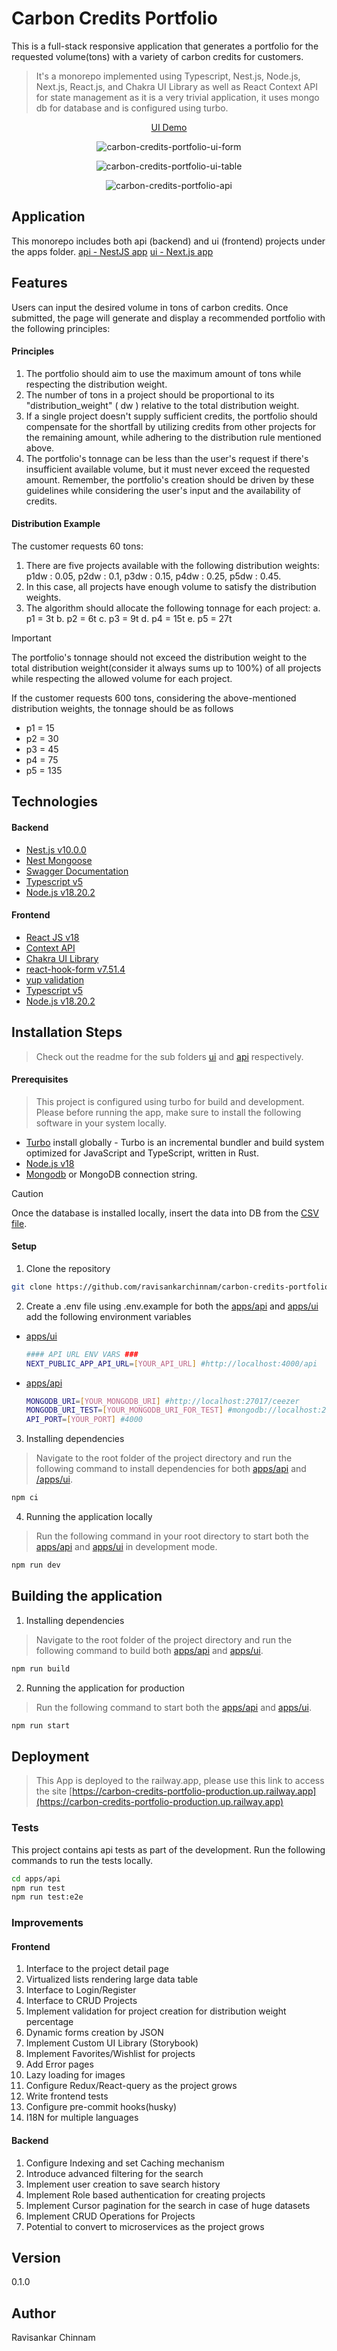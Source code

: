 # Carbon Credits Portfolio

This is a full-stack responsive application that generates a portfolio for the requested volume(tons) with a variety of carbon credits for customers.

> It's a monorepo implemented using Typescript, Nest.js, Node.js, Next.js, React.js, and Chakra UI Library as well as React Context API for state management as it is a very trivial application, it uses mongo db for database and is configured using turbo.

<p align="center">
    <a href="https://carbon-credits-portfolio-production.up.railway.app" target="blank">UI Demo</a>
</p>

<p align="center"><img src="screenshots/ui-form.png" alt="carbon-credits-portfolio-ui-form" /></p>

<p align="center"><img src="screenshots/ui-table.png" alt="carbon-credits-portfolio-ui-table" /></p>

<p align="center"><img src="screenshots/api.png" alt="carbon-credits-portfolio-api" /></p>


## Application

This monorepo includes both api (backend) and ui (frontend) projects under the apps folder.
[api - NestJS app](/app/api)
[ui - Next.js app](/apps/ui)

## Features

Users can input the desired volume in tons of carbon credits. Once submitted, the page will generate and display a recommended portfolio with the following principles:

#### Principles
1. The portfolio should aim to use the maximum amount of tons while respecting the distribution weight.
2. The number of tons in a project should be proportional to its "distribution_weight" ( dw ) relative to the total distribution weight.
3. If a single project doesn't supply sufficient credits, the portfolio should compensate for the shortfall by utilizing credits from other projects for the remaining amount, while adhering to the distribution rule mentioned above.
4. The portfolio's tonnage can be less than the user's request if there's insufficient available volume, but it must never exceed the requested amount.
Remember, the portfolio's creation should be driven by these guidelines while considering the user's input and the availability of credits.

#### Distribution Example
The customer requests 60 tons:
1. There are five projects available with the following distribution weights:
p1dw : 0.05, p2dw : 0.1, p3dw : 0.15, p4dw : 0.25, p5dw : 0.45.
2. In this case, all projects have enough volume to satisfy the distribution
weights.
3. The algorithm should allocate the following tonnage for each project:
a. p1 = 3t
b. p2 = 6t
c. p3 = 9t
d. p4 = 15t
e. p5 = 27t

> [!IMPORTANT]  
> The portfolio's tonnage should not exceed the distribution weight to the total distribution weight(consider it always sums up to 100%) of all projects while respecting the allowed volume for each project.
> 
> If the customer requests 600 tons, considering the above-mentioned distribution weights, the tonnage should be as follows
> - p1 = 15
> - p2 = 30
> - p3 = 45
> - p4 = 75
> - p5 = 135
>

## Technologies

#### Backend

- [Nest.js v10.0.0](https://nestjs.com/)
- [Nest Mongoose](https://www.npmjs.com/package/@nestjs/mongoose)
- [Swagger Documentation](https://www.npmjs.com/package/@nestjs/swagger)
- [Typescript v5](https://www.typescriptlang.org/)
- [Node.js v18.20.2](https://nodejs.org/)

#### Frontend

- [React JS v18](https://react.dev/)
- [Context API](https://react.dev/reference/react/createContext)
- [Chakra UI Library](https://v2.chakra-ui.com/)
- [react-hook-form v7.51.4](https://react-hook-form.com/)
- [yup validation](https://www.npmjs.com/package/yup)
- [Typescript v5](https://www.typescriptlang.org/)
- [Node.js v18.20.2](https://nodejs.org/)

## Installation Steps

> Check out the readme for the sub folders [ui](/apps/ui/README.md) and [api](/apps/api/README.md) respectively.

#### Prerequisites
> This project is configured using turbo for build and development. Please before running the app, make sure to install the following software in your system locally.

 - [Turbo](https://turbo.build/) install globally - Turbo is an incremental bundler and build system optimized for JavaScript and TypeScript, written in Rust.
 - [Node.js v18]((https://nodejs.org/))
 - [Mongodb](https://www.mongodb.com/try/download/community) or MongoDB connection string.

> [!CAUTION]
> Once the database is installed locally, insert the data into DB from the [CSV file](projects_sample.csv).

#### Setup

1. Clone the repository

```bash
git clone https://github.com/ravisankarchinnam/carbon-credits-portfolio.git
```

2. Create a .env file using .env.example for both the [apps/api](/apps/api) and [apps/ui](/apps/ui) add the following environment variables

- [apps/ui](/apps/ui)
    ```bash
    #### API URL ENV VARS ###
    NEXT_PUBLIC_APP_API_URL=[YOUR_API_URL] #http://localhost:4000/api

    ```

- [apps/api](/apps/api)
    ```bash
    MONGODB_URI=[YOUR_MONGODB_URI] #http://localhost:27017/ceezer
    MONGODB_URI_TEST=[YOUR_MONGODB_URI_FOR_TEST] #mongodb://localhost:27017/test_ceezer
    API_PORT=[YOUR_PORT] #4000
    ```

3. Installing dependencies
> Navigate to the root folder of the project directory and run the following command to install dependencies for both [apps/api](/apps/api) and [/apps/ui](/apps/ui).

```bash
npm ci
```

4. Running the application locally
> Run the following command in your root directory to start both the [apps/api](/apps/api) and [apps/ui](/apps/ui) in development mode.
```bash
npm run dev
```

## Building the application

1. Installing dependencies
> Navigate to the root folder of the project directory and run the following command to build both [apps/api](/apps/api) and [apps/ui](/apps/ui).

```bash
npm run build
```

2. Running the application for production
> Run the following command to start both the [apps/api](/apps/api) and [apps/ui](/apps/ui).
```bash
npm run start
```

## Deployment

> This App is deployed to the railway.app, please use this link to access the site [https://carbon-credits-portfolio-production.up.railway.app](https://carbon-credits-portfolio-production.up.railway.app)

### Tests
This project contains api tests as part of the development. Run the following commands to run the tests locally.

```bash
cd apps/api
npm run test
npm run test:e2e
```

### Improvements

#### Frontend

1. Interface to the project detail page
2. Virtualized lists rendering large data table
3. Interface to Login/Register
4. Interface to CRUD Projects
5. Implement validation for project creation for distribution weight percentage
6. Dynamic forms creation by JSON
7. Implement Custom UI Library (Storybook)
8. Implement Favorites/Wishlist for projects
9.  Add Error pages
10. Lazy loading for images
11. Configure Redux/React-query as the project grows
12. Write frontend tests
13. Configure pre-commit hooks(husky)
14. I18N for multiple languages


#### Backend

1. Configure Indexing and set Caching mechanism
2. Introduce advanced filtering for the search
3. Implement user creation to save search history
4. Implement Role based authentication for creating projects
5. Implement Cursor pagination for the search in case of huge datasets
6. Implement CRUD Operations for Projects
7.  Potential to convert to microservices as the project grows

## Version

0.1.0

## Author

Ravisankar Chinnam
